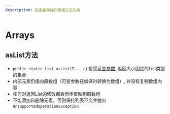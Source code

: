 ```yaml
---
description: 包含各种操作数组方法的类
---
```


# Arrays

## asList方法

* `public static List asList(T... a`) 接受[可变参数](../basic-grammar.md#ke-bian-can-shu), 返回大小固定的List类型的集合
* 内部元素仍指向原数组（可变参数在编译时转换为数组）, 并没有复制数组内容
* 任何对返回List的修改都会同步反映到原数组
* 不能添加和删除元素，否则保持列表不变并抛出 `UnsupportedOperationException`

